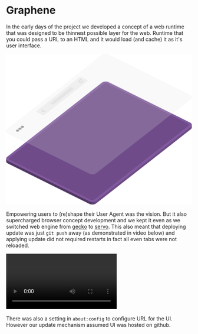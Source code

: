 # Graphene

In the early days of the project we developed a concept of a web runtime that was designed to be thinnest possible layer for the web. Runtime that you could pass a URL to an HTML and it would load (and cache) it as it's user interface. 



![image-20200201154707763](image-20200201154707763.png)



Empowering users to (re)shape their User Agent was the vision. But it also supercharged browser concept development and we kept it even as we switched web engine from [gecko][] to [servo][]. This also meant that deploying update was just `git push` away (as demonstrated in video below) and applying update did not required restarts in fact all even tabs were not reloaded.



<video autoplay="true" loop="true" controls src="browser-update.mp4"></video>



There was also a setting in `about:config` to configure URL for the UI. However our update mechanism assumed UI was hosted on github.

[gecko]:https://en.wikipedia.org/wiki/Gecko_(software)
[servo]:https://servo.org/


